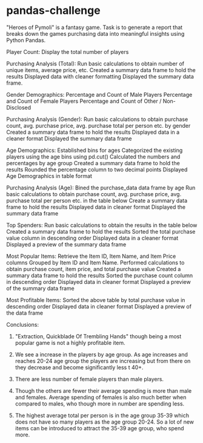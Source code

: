 # pandas-challenge

"Heroes of Pymoli" is a fantasy game. Task is to generate a report that breaks down the games purchasing data into meaningful insights using Python Pandas.

Player Count:
  Display the total number of players
  
Purchasing Analysis (Total):
  Run basic calculations to obtain number of unique items, average price, etc.
  Created a summary data frame to hold the results
  Displayed data with cleaner formatting
  Displayed the summary data frame.
  
Gender Demographics:
  Percentage and Count of Male Players
  Percentage and Count of Female Players
  Percentage and Count of Other / Non-Disclosed
  
Purchasing Analysis (Gender):
  Run basic calculations to obtain purchase count, avg. purchase price, avg. purchase total per person etc. by gender
  Created a summary data frame to hold the results
  Displayed data in a cleaner format
  Displayed the summary data frame
  
Age Demographics:
  Established bins for ages
  Categorized the existing players using the age bins using pd.cut()
  Calculated the numbers and percentages by age group
  Created a summary data frame to hold the results
  Rounded the percentage column to two decimal points
  Displayed Age Demographics in table format
  
Purchasing Analysis (Age):
  Bined the purchase_data data frame by age
  Run basic calculations to obtain purchase count, avg. purchase price, avg. purchase total per person etc. in the table below
  Create a summary data frame to hold the results
  Displayed data in cleaner format
  Displayed the summary data frame
  
Top Spenders:
  Run basic calculations to obtain the results in the table below
  Created a summary data frame to hold the results
  Sorted the total purchase value column in descending order
  Displayed data in a cleaner format
  Displayed a preview of the summary data frame
  
Most Popular Items:
  Retrieve the Item ID, Item Name, and Item Price columns
  Grouped by Item ID and Item Name. Performed calculations to obtain purchase count, item price, and total purchase value
  Created a summary data frame to hold the results
  Sorted the purchase count column in descending order
  Displayed data in cleaner format
  Displayed a preview of the summary data frame
  
Most Profitable Items:
  Sorted the above table by total purchase value in descending order
  Displayed data in cleaner format
  Displayed a preview of the data frame
  
Conclusions:
1) "Extraction, Quickblade Of Trembling Hands" though being a most popular game is not a highly profitable item.

2) We see a increase in the players by age group. As age increases and reaches 20-24 age group the players are increasing but from there on they decrease and become significantly less t 40+.

3) There are less number of female players than male players.

4) Though the others are fewer their average spending is more than male and females. Average spending of females is also much better when compared to males, who though more in number are spending less.

5) The highest average total per person is in the age group 35-39 which does not have so many players as the age group 20-24. So a lot of new items can be introduced to attract the 35-39 age group, who spend more.
